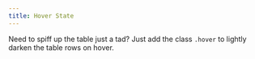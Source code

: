 ```yaml
---
title: Hover State
---
```

Need to spiff up the table just a tad? Just add the class `.hover` to lightly darken the table rows on hover.
